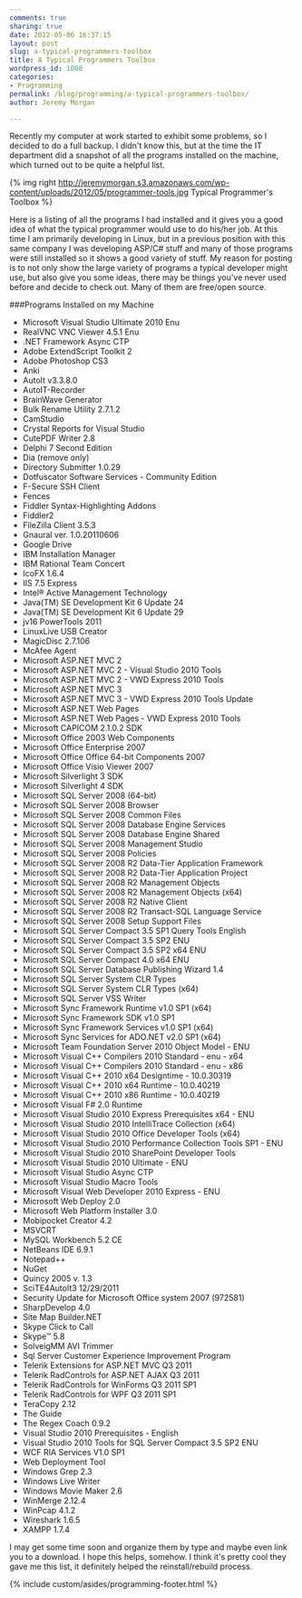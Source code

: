 ```yaml
---
comments: true
sharing: true
date: 2012-05-06 16:37:15
layout: post
slug: a-typical-programmers-toolbox
title: A Typical Programmers Toolbox
wordpress_id: 1088
categories:
- Programming
permalink: /blog/programming/a-typical-programmers-toolbox/
author: Jeremy Morgan

---
```



Recently my computer at work started to exhibit some problems, so I decided to do a full backup. I didn't know this, but at the time the IT department did a snapshot of all the programs installed on the machine, which turned out to be quite a helpful list.


{% img right http://jeremymorgan.s3.amazonaws.com/wp-content/uploads/2012/05/programmer-tools.jpg Typical Programmer's Toolbox %}

Here is a listing of all the programs I had installed and it gives you a good idea of what the typical programmer would use to do his/her job. At this time I am primarily developing in Linux, but in a previous position with this same company I was developing ASP/C# stuff and many of those programs were still installed so it shows a good variety of stuff. My reason for posting is to not only show the large variety of programs a typical developer might use, but also give you some ideas, there may be things you've never used before and decide to check out. Many of them are free/open source.

###Programs Installed on my Machine

* Microsoft Visual Studio Ultimate 2010 Enu
* RealVNC VNC Viewer 4.5.1 Enu
* .NET Framework Async CTP
* Adobe ExtendScript Toolkit 2
* Adobe Photoshop CS3
* Anki
* AutoIt v3.3.8.0
* AutoIT-Recorder
* BrainWave Generator
* Bulk Rename Utility 2.7.1.2
* CamStudio
* Crystal Reports for Visual Studio
* CutePDF Writer 2.8
* Delphi 7 Second Edition
* Dia (remove only)
* Directory Submitter 1.0.29
* Dotfuscator Software Services - Community Edition
* F-Secure SSH Client
* Fences
* Fiddler Syntax-Highlighting Addons
* Fiddler2
* FileZilla Client 3.5.3
* Gnaural ver. 1.0.20110606
* Google Drive
* IBM Installation Manager
* IBM Rational Team Concert
* IcoFX 1.6.4
* IIS 7.5 Express
* Intel® Active Management Technology
* Java(TM) SE Development Kit 6 Update 24
* Java(TM) SE Development Kit 6 Update 29
* jv16 PowerTools 2011
* LinuxLive USB Creator
* MagicDisc 2.7.106
* McAfee Agent
* Microsoft ASP.NET MVC 2
* Microsoft ASP.NET MVC 2 - Visual Studio 2010 Tools
* Microsoft ASP.NET MVC 2 - VWD Express 2010 Tools
* Microsoft ASP.NET MVC 3
* Microsoft ASP.NET MVC 3 - VWD Express 2010 Tools Update
* Microsoft ASP.NET Web Pages
* Microsoft ASP.NET Web Pages - VWD Express 2010 Tools
* Microsoft CAPICOM 2.1.0.2 SDK
* Microsoft Office 2003 Web Components
* Microsoft Office Enterprise 2007
* Microsoft Office Office 64-bit Components 2007
* Microsoft Office Visio Viewer 2007
* Microsoft Silverlight 3 SDK
* Microsoft Silverlight 4 SDK
* Microsoft SQL Server 2008 (64-bit)
* Microsoft SQL Server 2008 Browser
* Microsoft SQL Server 2008 Common Files
* Microsoft SQL Server 2008 Database Engine Services
* Microsoft SQL Server 2008 Database Engine Shared
* Microsoft SQL Server 2008 Management Studio
* Microsoft SQL Server 2008 Policies
* Microsoft SQL Server 2008 R2 Data-Tier Application Framework
* Microsoft SQL Server 2008 R2 Data-Tier Application Project
* Microsoft SQL Server 2008 R2 Management Objects
* Microsoft SQL Server 2008 R2 Management Objects (x64)
* Microsoft SQL Server 2008 R2 Native Client
* Microsoft SQL Server 2008 R2 Transact-SQL Language Service
* Microsoft SQL Server 2008 Setup Support Files
* Microsoft SQL Server Compact 3.5 SP1 Query Tools English
* Microsoft SQL Server Compact 3.5 SP2 ENU
* Microsoft SQL Server Compact 3.5 SP2 x64 ENU
* Microsoft SQL Server Compact 4.0 x64 ENU
* Microsoft SQL Server Database Publishing Wizard 1.4
* Microsoft SQL Server System CLR Types
* Microsoft SQL Server System CLR Types (x64)
* Microsoft SQL Server VSS Writer
* Microsoft Sync Framework Runtime v1.0 SP1 (x64)
* Microsoft Sync Framework SDK v1.0 SP1
* Microsoft Sync Framework Services v1.0 SP1 (x64)
* Microsoft Sync Services for ADO.NET v2.0 SP1 (x64)
* Microsoft Team Foundation Server 2010 Object Model - ENU
* Microsoft Visual C++ Compilers 2010 Standard - enu - x64
* Microsoft Visual C++ Compilers 2010 Standard - enu - x86
* Microsoft Visual C++ 2010 x64 Designtime - 10.0.30319
* Microsoft Visual C++ 2010 x64 Runtime - 10.0.40219
* Microsoft Visual C++ 2010 x86 Runtime - 10.0.40219
* Microsoft Visual F# 2.0 Runtime
* Microsoft Visual Studio 2010 Express Prerequisites x64 - ENU
* Microsoft Visual Studio 2010 IntelliTrace Collection (x64)
* Microsoft Visual Studio 2010 Office Developer Tools (x64)
* Microsoft Visual Studio 2010 Performance Collection Tools SP1 - ENU
* Microsoft Visual Studio 2010 SharePoint Developer Tools
* Microsoft Visual Studio 2010 Ultimate - ENU
* Microsoft Visual Studio Async CTP
* Microsoft Visual Studio Macro Tools
* Microsoft Visual Web Developer 2010 Express - ENU
* Microsoft Web Deploy 2.0
* Microsoft Web Platform Installer 3.0
* Mobipocket Creator 4.2
* MSVCRT
* MySQL Workbench 5.2 CE
* NetBeans IDE 6.9.1
* Notepad++
* NuGet
* Quincy 2005 v. 1.3
* SciTE4AutoIt3 12/29/2011
* Security Update for Microsoft Office system 2007 (972581)
* SharpDevelop 4.0
* Site Map Builder.NET
* Skype Click to Call
* Skype™ 5.8
* SolveigMM AVI Trimmer
* Sql Server Customer Experience Improvement Program
* Telerik Extensions for ASP.NET MVC Q3 2011
* Telerik RadControls for ASP.NET AJAX Q3 2011
* Telerik RadControls for WinForms Q3 2011 SP1
* Telerik RadControls for WPF Q3 2011 SP1
* TeraCopy 2.12
* The Guide
* The Regex Coach 0.9.2
* Visual Studio 2010 Prerequisites - English
* Visual Studio 2010 Tools for SQL Server Compact 3.5 SP2 ENU
* WCF RIA Services V1.0 SP1
* Web Deployment Tool
* Windows Grep 2.3
* Windows Live Writer
* Windows Movie Maker 2.6
* WinMerge 2.12.4
* WinPcap 4.1.2
* Wireshark 1.6.5
* XAMPP 1.7.4

I may get some time soon and organize them by type and maybe even link you to a download. I hope this helps, somehow. I think it's pretty cool they gave me this list, it definitely helped the reinstall/rebuild process.

{% include custom/asides/programming-footer.html %}

